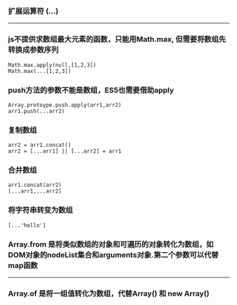 ### 扩展运算符 (...) ###
---------------------------------
###  js不提供求数组最大元素的函数，只能用Math.max, 但需要将数组先转换成参数序列
    Math.max.apply(null,[1,2,3])
    Math.max(...[1,2,3])  
###  push方法的参数不能是数组，ES5也需要借助apply
    Array.protoype.push.apply(arr1,arr2)
    arr1.push(...arr2)    
###  复制数组
    arr2 = arr1.concat()
    arr2 = [...arr1] || [...arr2] = arr1   
###  合并数组
    arr1.concat(arr2)
    [...arr1,...arr2] 
###  将字符串转变为数组
    [...'hello']
    
### Array.from 是将类似数组的对象和可遍历的对象转化为数组，如DOM对象的nodeList集合和arguments对象.第二个参数可以代替map函数 
-------------------------------------
### Array.of  是将一组值转化为数组，代替Array() 和 new Array() 
